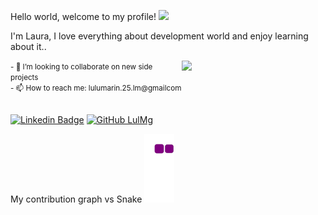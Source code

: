 Hello world, welcome to my profile! <img src="https://media.giphy.com/media/kFkDuCdGq5DJQQTL1X/giphy-downsized-large.gif" width= "40"/>

<p>I'm Laura, I love everything about development world and enjoy learning about it..</p>
<img align='right' src="https://media.giphy.com/media/iIqmM5tTjmpOB9mpbn/giphy.gif" width="230">
<small>
- 👯 I’m looking to collaborate on new side projects <br/>
- 📫 How to reach me: lulumarin.25.lm@gmailcom 
  <br/>
  <br/>
</small>

[![Linkedin Badge](https://img.shields.io/badge/-laura-blue?style=social&logo=Linkedin&logoColor=blue&link=https://www.linkedin.com/in/laura-marin-0a2350231/)](https://www.linkedin.com/in/laura-marin-0a2350231/)
[![GitHub LulMg](https://img.shields.io/github/followers/LulMg?label=follow&style=social)](https://github.com/LulMg)


My contribution graph vs Snake
![snake gif](https://github.com/LulMg/LulMg/blob/output/github-contribution-grid-snake.gif)
